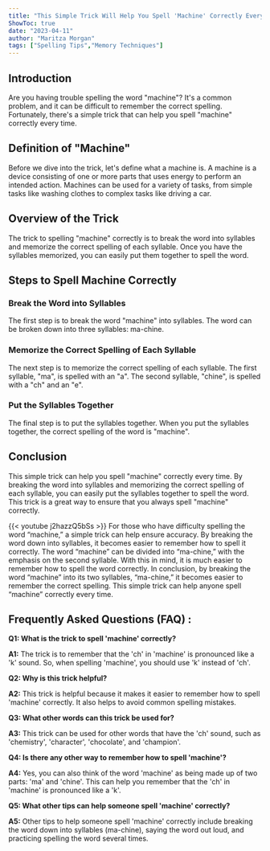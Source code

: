```yaml
---
title: "This Simple Trick Will Help You Spell 'Machine' Correctly Every Time!"
ShowToc: true 
date: "2023-04-11"
author: "Maritza Morgan" 
tags: ["Spelling Tips","Memory Techniques"]
---
```

## Introduction
Are you having trouble spelling the word "machine"? It's a common problem, and it can be difficult to remember the correct spelling. Fortunately, there's a simple trick that can help you spell "machine" correctly every time.

## Definition of "Machine"
Before we dive into the trick, let's define what a machine is. A machine is a device consisting of one or more parts that uses energy to perform an intended action. Machines can be used for a variety of tasks, from simple tasks like washing clothes to complex tasks like driving a car.

## Overview of the Trick
The trick to spelling "machine" correctly is to break the word into syllables and memorize the correct spelling of each syllable. Once you have the syllables memorized, you can easily put them together to spell the word. 

## Steps to Spell Machine Correctly

### Break the Word into Syllables 
The first step is to break the word "machine" into syllables. The word can be broken down into three syllables: ma-chine. 

### Memorize the Correct Spelling of Each Syllable
The next step is to memorize the correct spelling of each syllable. The first syllable, "ma", is spelled with an "a". The second syllable, "chine", is spelled with a "ch" and an "e". 

### Put the Syllables Together
The final step is to put the syllables together. When you put the syllables together, the correct spelling of the word is "machine". 

## Conclusion
This simple trick can help you spell "machine" correctly every time. By breaking the word into syllables and memorizing the correct spelling of each syllable, you can easily put the syllables together to spell the word. This trick is a great way to ensure that you always spell "machine" correctly.

{{< youtube j2hazzQ5bSs >}} 
For those who have difficulty spelling the word “machine,” a simple trick can help ensure accuracy. By breaking the word down into syllables, it becomes easier to remember how to spell it correctly. The word “machine” can be divided into “ma-chine,” with the emphasis on the second syllable. With this in mind, it is much easier to remember how to spell the word correctly. In conclusion, by breaking the word “machine” into its two syllables, “ma-chine,” it becomes easier to remember the correct spelling. This simple trick can help anyone spell “machine” correctly every time.

## Frequently Asked Questions (FAQ) :
**Q1: What is the trick to spell 'machine' correctly?**

**A1:** The trick is to remember that the 'ch' in 'machine' is pronounced like a 'k' sound. So, when spelling 'machine', you should use 'k' instead of 'ch'.

**Q2: Why is this trick helpful?**

**A2:** This trick is helpful because it makes it easier to remember how to spell 'machine' correctly. It also helps to avoid common spelling mistakes.

**Q3: What other words can this trick be used for?**

**A3:** This trick can be used for other words that have the 'ch' sound, such as 'chemistry', 'character', 'chocolate', and 'champion'.

**Q4: Is there any other way to remember how to spell 'machine'?**

**A4:** Yes, you can also think of the word 'machine' as being made up of two parts: 'ma' and 'chine'. This can help you remember that the 'ch' in 'machine' is pronounced like a 'k'.

**Q5: What other tips can help someone spell 'machine' correctly?**

**A5:** Other tips to help someone spell 'machine' correctly include breaking the word down into syllables (ma-chine), saying the word out loud, and practicing spelling the word several times.





